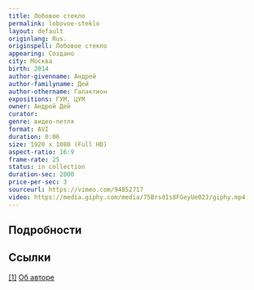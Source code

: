 ```yaml
---
title: Лобовое стекло
permalink: lobovoe-steklo
layout: default
originlang: Rus.
originspell: Лобовое стекло
appearing: Создано
city: Москва
birth: 2014
author-givenname: Андрей
author-familyname: Дей
author-othername: Галактион
expositions: ГУМ, ЦУМ
owner: Андрей Дей
curator:
genre: видео-петля
format: AVI
duration: 0:06
size: 1920 x 1080 (Full HD)
aspect-ratio: 16:9
frame-rate: 25
status: in collection
duration-sec: 2000
price-per-sec: 3
sourceurl: https://vimeo.com/94852717
video: https://media.giphy.com/media/75Brsd1s8FGeyUe02J/giphy.mp4
---
```


## Подробности

## Ссылки

[[1]](#a1) <span id="f1"></span> [Об авторе](index)
